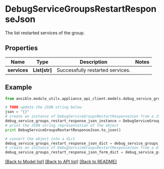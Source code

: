 # DebugServiceGroupsRestartResponseJson

The list restarted services of the group.

## Properties
Name | Type | Description | Notes
------------ | ------------- | ------------- | -------------
**services** | **List[str]** | Successfully restarted services. | 

## Example

```python
from ansible.module_utils.appliance_api_client.models.debug_service_groups_restart_response_json import DebugServiceGroupsRestartResponseJson

# TODO update the JSON string below
json = "{}"
# create an instance of DebugServiceGroupsRestartResponseJson from a JSON string
debug_service_groups_restart_response_json_instance = DebugServiceGroupsRestartResponseJson.from_json(json)
# print the JSON string representation of the object
print DebugServiceGroupsRestartResponseJson.to_json()

# convert the object into a dict
debug_service_groups_restart_response_json_dict = debug_service_groups_restart_response_json_instance.to_dict()
# create an instance of DebugServiceGroupsRestartResponseJson from a dict
debug_service_groups_restart_response_json_form_dict = debug_service_groups_restart_response_json.from_dict(debug_service_groups_restart_response_json_dict)
```
[[Back to Model list]](../README.md#documentation-for-models) [[Back to API list]](../README.md#documentation-for-api-endpoints) [[Back to README]](../README.md)


